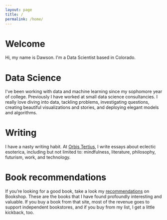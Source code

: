 ```yaml
---
layout: page
title: /
permalink: /home/
---
```


# Welcome

Hi, my name is Dawson. I'm a Data Scientist based in Colorado.
<br />

# Data Science

I've been working with data and machine learning since my sophomore year of college. Previously I have worked at small data science consultancies.  I really love diving into data, tackling problems, investigating questions, creating beautiful visualizations and stories, and deploying elegant models and algorithms.
<br />

# Writing

I have a nasty writing habit. At [Orbis Tertius](https://orbistertius.substack.com), I write essays about eclectic esoterica, including but not limited to: mindfulness, literature, philosophy, futurism, work, and technology.
<br />

# Book recommendations
If you’re looking for a good book, take a look my [recommendations](https://bookshop.org/lists/dawson-s-top-fiction) on Bookshop. These are the books that I have found profoundly interesting and valuable. If you buy a book from that site, most of the revenue goes to support independent bookstores, and if you buy from my list, I get a little kickback, too. 
